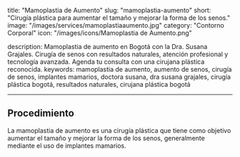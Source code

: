 title: "Mamoplastia de Aumento"
slug: "mamoplastia-aumento"
short: "Cirugía plástica para aumentar el tamaño y mejorar la forma de los senos."
image: "/images/services/mamoplastiaaumento.jpg"
category: "Contorno Corporal"
icon: "/images/icons/Mamoplastia de Aumento.png"


description: Mamoplastia de aumento en Bogotá con la Dra. Susana Grajales. Cirugía de senos con resultados naturales, atención profesional y tecnología avanzada. Agenda tu consulta con una cirujana plástica reconocida.
keywords: mamoplastia de aumento, aumento de senos, cirugía de senos, implantes mamarios, doctora susana, dra susana grajales, cirugía plástica bogotá, resultados naturales, cirujana plástica bogotá

---
## Procedimiento
La mamoplastia de aumento es una cirugía plástica que tiene como objetivo aumentar el tamaño y mejorar la forma de los senos, generalmente mediante el uso de implantes mamarios.